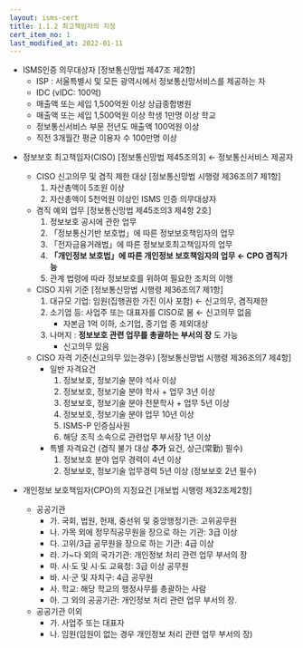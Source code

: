 ```yaml
---
layout: isms-cert
title: 1.1.2 최고책임자의 지정
cert_item_no: 1
last_modified_at: 2022-01-11
---
```


- ISMS인증 의무대상자 [정보통신망법 제47조 제2항]
  - ISP : 서울특별시 및 모든 광역시에서 정보통신망서비스를 제공하는 자
  - IDC (vIDC: 100억)
  - 매출액 또는 세입 1,500억원 이상 상급종합병원
  - 매출액 또는 세입 1,500억원 이상 학생 1만명 이상 학교
  - 정보통신서비스 부문 전년도 매출액 100억원 이상
  - 직전 3개월간 평균 이용자 수 100만명 이상

<p></p>

- 정보보호 최고책임자(CISO) [정보통신망법 제45조의3] ← 정보통신서비스 제공자
  - CISO 신고의무 및 겸직 제한 대상 [정보통신망법 시행령 제36조의7 제1항]
    1. 자산총액이 5조원 이상
    2. 자산총액이 5천억원 이상인 ISMS 인증 의무대상자
  - 겸직 예외 업무 [정보통신망법 제45조의3 제4항 2호]
    1. 정보보호 공시에 관한 업무
    2. 「정보통신기반 보호법」에 따른 정보보호책임자의 업무
    3. 「전자금융거래법」에 따른 정보보호최고책임자의 업무
    4. **「개인정보 보호법」에 따른 개인정보 보호책임자의 업무 ← CPO 겸직가능**
    5. 관계 법령에 따라 정보보호를 위하여 필요한 조치의 이행
  - CISO 지위 기준 [정보통신망법 시행령 제36조의7 제1항]
    1. 대규모 기업: 임원(집행권한 가진 이사 포함) ← 신고의무, 겸직제한
    2. 소기업 등: 사업주 또는 대표자를 CISO로 봄 ← 신고의무 없음
       - 자본금 1억 이하, 소기업, 중기업 중 제외대상
    3. 나머지 : **정보보호 관련 업무를 총괄하는 부서의 장** 도 가능 
       - 신고의무 있음
  - CISO 자격 기준(신고의무 있는경우) [정보통신망법 시행령 제36조의7 제4항]
    - 일반 자격요건
      1. 정보보호, 정보기술 분야 석사 이상 
      2. 정보보호, 정보기술 분야 학사 + 업무 3년 이상
      3. 정보보호, 정보기술 분야 전문학사 + 업무 5년 이상
      4. 정보보호, 정보기술 분야 업무 10년 이상
      5. ISMS-P 인증심사원
      6. 해당 조직 소속으로 관련업무 부서장 1년 이상 
    - 특별 자격요건 (겸직 불가 대상 **추가** 요건, 상근(常勤) 필수)
      1. 정보보호 분야 업무 경력이 4년 이상
      2. 정보보호, 정보기술 업무경력 5년 이상 (정보보호 2년 필수)

- 개인정보 보호책임자(CPO)의 지정요건 [개보법 시행령 제32조제2항]
  - 공공기관
    - 가. 국회, 법원, 헌재, 중선위 및 중앙행정기관: 고위공무원
    - 나. 가목 외에 정무직공무원을 장으로 하는 기관: 3급 이상
    - 다. 고위/3급 공무원을 장으로 하는 기관: 4급 이상
    - 라. 가~다 외의 국가기관: 개인정보 처리 관련 업무 부서의 장
    - 마. 시·도 및 시·도 교육청: 3급 이상 공무원
    - 바. 시·군 및 자치구: 4급 공무원
    - 사. 학교: 해당 학교의 행정사무를 총괄하는 사람
    - 아. 그 외의 공공기관: 개인정보 처리 관련 업무 부서의 장.
  - 공공기관 이외
    - 가. 사업주 또는 대표자
    - 나. 임원(임원이 없는 경우 개인정보 처리 관련 업무 부서의 장)
